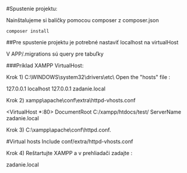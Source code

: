 #Spustenie projektu:

Nainštalujeme si balíčky pomocou composer z composer.json

```http
composer install
```

##Pre spustenie projektu je potrebné nastaviť localhost na virtualHost

V APP/.migrations sú query pre tabuľky

###Príklad XAMPP VirtualHost:

Krok 1) C:\WINDOWS\system32\drivers\etc\ Open the "hosts" file :

127.0.0.1 localhost 127.0.0.1 zadanie.local

Krok 2) xampp\apache\conf\extra\httpd-vhosts.conf

<VirtualHost *:80> DocumentRoot C:/xampp/htdocs/test/ ServerName zadanie.local

Krok 3) C:\xampp\apache\conf\httpd.conf.

#Virtual hosts Include conf/extra/httpd-vhosts.conf

Krok 4) Reštartujte XAMPP a v prehliadači zadajte :

zadanie.local
